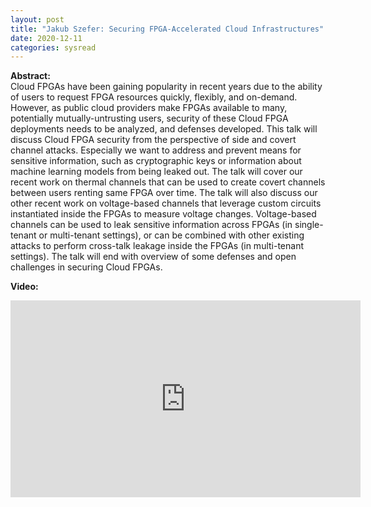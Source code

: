 ```yaml
---
layout: post
title: "Jakub Szefer: Securing FPGA-Accelerated Cloud Infrastructures"
date: 2020-12-11
categories: sysread
---
```


<p><b>Abstract:</b><br />
Cloud FPGAs have been gaining popularity in recent years due to the ability of users to request FPGA
resources quickly, flexibly, and on-demand. However, as public cloud providers make FPGAs available to many, potentially mutually-untrusting users, security of these Cloud FPGA deployments needs to be analyzed, and defenses developed. This talk will discuss Cloud FPGA security from the perspective of side and covert channel attacks. Especially we want to address and prevent means for sensitive information, such as cryptographic keys or information about machine learning models from being leaked out. The talk will cover our recent work on thermal channels that can be used to create covert channels between users renting same FPGA over time. The talk will also discuss our other recent work on voltage-based channels that leverage custom circuits instantiated inside the FPGAs to measure voltage changes. Voltage-based channels can be used to leak sensitive information across FPGAs (in single-tenant or multi-tenant settings), or can be combined with other existing attacks to perform cross-talk leakage inside the FPGAs (in multi-tenant settings). The talk will end with overview of some defenses and open challenges in securing Cloud FPGAs.
</p>

<p><b>Video:</b><br />
<div style="text-align: center;"><iframe width="560" height="315" src="https://www.youtube-nocookie.com/embed/HQVkHPiWLkc" frameborder="0" allow="accelerometer; autoplay; clipboard-write; encrypted-media; gyroscope; picture-in-picture" allowfullscreen></iframe></div>
</p>

